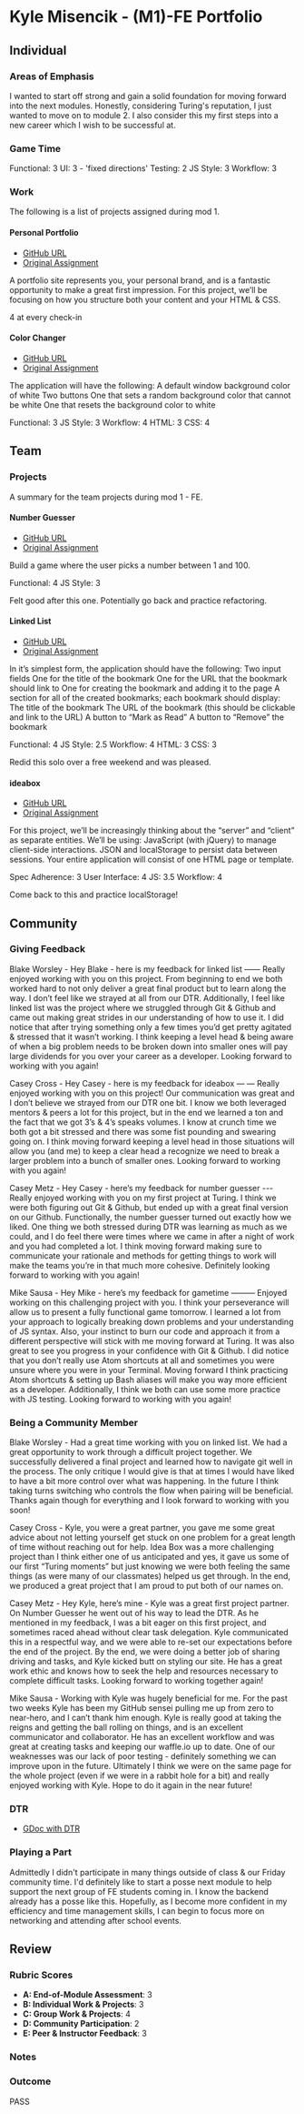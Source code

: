 # Kyle Misencik - (M1)-FE Portfolio
## Individual

### Areas of Emphasis
I wanted to start off strong and gain a solid foundation for moving forward into the
next modules. Honestly, considering Turing's reputation, I just wanted to move on to module 2.
I also consider this my first steps into a new career which I wish to be successful at.


### Game Time

Functional: 3
UI: 3 - 'fixed directions'
Testing: 2
JS Style: 3
Workflow: 3

### Work

The following is a list of projects assigned during mod 1.

#### Personal Portfolio

* [GitHub URL](https://github.com/kylem038/portfolio)
* [Original Assignment](http://frontend.turing.io/projects/portfolio-first-draft.html)

A portfolio site represents you, your personal brand, and is a fantastic opportunity to make a great first impression. For this project, we’ll be focusing on how you structure both your content and your HTML & CSS.

4 at every check-in

#### Color Changer

* [GitHub URL](https://github.com/kylem038/color-changer-solo)
* [Original Assignment](http://frontend.turing.io/projects/color-changer.html)

The application will have the following:
A default window background color of white
Two buttons
One that sets a random background color that cannot be white
One that resets the background color to white

Functional: 3
JS Style: 3
Workflow: 4
HTML: 3
CSS: 4

## Team

### Projects

A summary for the team projects during mod 1 - FE.

#### Number Guesser

* [GitHub URL](https://github.com/kylem038/Number-Guesser)
* [Original Assignment](http://frontend.turing.io/projects/number-guesser.html)

Build a game where the user picks a number between 1 and 100.

Functional: 4
JS Style: 3

Felt good after this one. Potentially go back and practice refactoring.

#### Linked List

* [GitHub URL](https://github.com/kylem038/linked-list)
* [Original Assignment](http://frontend.turing.io/projects/linked-list.html)

In it’s simplest form, the application should have the following:
Two input fields
One for the title of the bookmark
One for the URL that the bookmark should link to
One for creating the bookmark and adding it to the page
A section for all of the created bookmarks; each bookmark should display:
The title of the bookmark
The URL of the bookmark (this should be clickable and link to the URL)
A button to “Mark as Read”
A button to “Remove” the bookmark

Functional: 4
JS Style: 2.5
Workflow: 4
HTML: 3
CSS: 3

Redid this solo over a free weekend and was pleased.

#### ideabox

* [GitHub URL](https://github.com/kylem038/ideabox)
* [Original Assignment](http://frontend.turing.io/projects/ideabox.html)

For this project, we’ll be increasingly thinking about the “server” and “client” as separate entities. We’ll be using:
JavaScript (with jQuery) to manage client-side interactions.
JSON and localStorage to persist data between sessions.
Your entire application will consist of one HTML page or template.

Spec Adherence: 3
User Interface: 4
JS: 3.5
Workflow: 4

Come back to this and practice localStorage!

## Community

### Giving Feedback

Blake Worsley - Hey Blake - here is my feedback for linked list —— Really enjoyed working with you on this project. From beginning to end we both worked hard to not only deliver a great final product but to learn along the way. I don’t feel like we strayed at all from our DTR. Additionally, I feel like linked list was the project where we struggled through Git & Github and came out making great strides in our understanding of how to use it. I did notice that after trying something only a few times you’d get pretty agitated & stressed that it wasn’t working. I think keeping a level head & being aware of when a big problem needs to be broken down into smaller ones will pay large dividends for you over your career as a developer. Looking forward to working with you again!

Casey Cross - Hey Casey - here is my feedback for ideabox — — Really enjoyed working with you on this project! Our communication was great and I don’t believe we strayed from our DTR one bit. I know we both leveraged mentors & peers a lot for this project, but in the end we learned a ton and the fact that we got 3’s & 4’s speaks volumes. I know at crunch time we both got a bit stressed and there was some fist pounding and swearing going on. I think moving forward keeping a level head in those situations will allow you (and me) to keep a clear head a recognize we need to break a larger problem into a bunch of smaller ones. Looking forward to working with you again!

Casey Metz - Hey Casey - here’s my feedback for number guesser --- Really enjoyed working with you on my first project at Turing. I think we were both figuring out Git & Github, but ended up with a great final version on our Github. Functionally, the number guesser turned out exactly how we liked. One thing we both stressed during DTR was learning as much as we could, and I do feel there were times where we came in after a night of work and you had completed a lot. I think moving forward making sure to communicate your rationale and methods for getting things to work will make the teams you’re in that much more cohesive. Definitely looking forward to working with you again!

Mike Sausa - Hey Mike - here’s my feedback for gametime ——— Enjoyed working on this challenging project with you. I think your perseverance will allow us to present a fully functional game tomorrow. I learned a lot from your approach to logically breaking down problems and your understanding of JS syntax. Also, your instinct to burn our code and approach it from a different perspective will stick with me moving forward at Turing. It was also great to see you progress in your confidence with Git & Github. I did notice that you don’t really use Atom shortcuts at all and sometimes you were unsure where you were in your Terminal. Moving forward I think practicing Atom shortcuts & setting up Bash aliases will make you way more efficient as a developer. Additionally, I think we both can use some more practice with JS testing. Looking forward to working with you again!

### Being a Community Member

Blake Worsley - Had a great time working with you on linked list. We had a great opportunity to work through a difficult project together. We successfully delivered a final project and learned how to navigate git well in the process. The only critique I would give is that at times I would have liked to have a bit more control over what was happening. In the future I think taking turns switching who controls the flow when pairing will be beneficial. Thanks again though for everything and I look forward to working with you soon!

Casey Cross - Kyle, you were a great partner, you gave me some great advice about not letting yourself get stuck on one problem for a great length of time without reaching out for help.  Idea Box was a more challenging project than I think either one of us anticipated and yes, it gave us some of our first “Turing moments” but just knowing we were both feeling the same things (as were many of our classmates)  helped us get through.  In the end, we produced a great project that I am proud to put both of our names on.

Casey Metz - Hey Kyle, here’s mine - Kyle was a great first project partner. On Number Guesser he went out of his way to lead the DTR. As he mentioned in my feedback, I was a bit eager on this first project, and sometimes raced ahead without clear task delegation. Kyle communicated this in a respectful way, and we were able to re-set our expectations before the end of the project. By the end, we were doing a better job of sharing driving and tasks, and Kyle kicked butt on styling our site. He has a great work ethic and knows how to seek the help and resources necessary to complete difficult tasks. Looking forward to working together again!

Mike Sausa - Working with Kyle was hugely beneficial for me. For the past two weeks Kyle has been my GitHub sensei pulling me up from zero to near-hero, and I can’t thank him enough. Kyle is really good at taking the reigns and getting the ball rolling on things, and is an excellent communicator and collaborator. He has an excellent workflow and was great at creating tasks and keeping our waffle.io up to date. One of our weaknesses was our lack of poor testing - definitely something we can improve upon in the future. Ultimately I think we were on the same page for the whole project (even if we were in a rabbit hole for a bit) and really enjoyed working with Kyle. Hope to do it again in the near future!

### DTR

* [GDoc with DTR](https://docs.google.com/document/d/1MvoOhU9hGoCKN7PmN5Jw3Sk1FOLYYvkt6tOhYyq_yJY/edit?usp=sharing)

### Playing a Part

Admittedly I didn't participate in many things outside of class & our Friday community time. I'd definitely like
to start a posse next module to help support the next group of FE students coming in. I know the backend already has
a posse like this. Hopefully, as I become more confident in my efficiency and time management skills, I can begin to
focus more on networking and attending after school events.

## Review

### Rubric Scores

* **A: End-of-Module Assessment**: 3
* **B: Individual Work & Projects**: 3
* **C: Group Work & Projects**: 4
* **D: Community Participation**: 2
* **E: Peer & Instructor Feedback**: 3

### Notes


### Outcome

PASS
